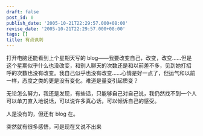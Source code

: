 ```yaml
---
draft: false
post_id: 0
publish_date: '2005-10-21T22:29:57.000+08:00'
revise_date: '2005-10-21T22:29:57.000+08:00'
tags: []
title: 有点讽刺
---
```


打开电脑还能看到上个星期天写的 blog——我要改变自己，改变，改变……但是这个星期似乎什么也没改变，和别人聊天的次数还是和以前差不多，见到她打招 呼的次数也没有改变。我自己似乎也没有改变……心情是好一点了，但运气和以前一样，态度之类的更是没有变化。难道是量变引起质变？

无论怎么努力，我还是发现，有些话，只能够自己对自己说，我仍然找不到一个人可以单刀直入地说话，可以说许多真心话，可以倾诉自己的感受。

人是没有的，但还有 blog 在。

突然就有很多感悟，可是现在又说不出来
